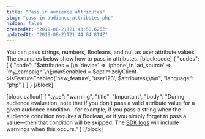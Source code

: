 ```yaml
---
title: "Pass in audience attributes"
slug: "pass-in-audience-attributes-php"
hidden: false
createdAt: "2019-08-21T21:43:58.626Z"
updatedAt: "2019-08-21T21:44:04.814Z"
---
```

You can pass strings, numbers, Booleans, and null as user attribute values. The examples below show how to pass in attributes.
[block:code]
{
  "codes": [
    {
      "code": "$attributes = [\n    'device' => 'iphone',\n    'ad_source' => 'my_campaign'\n];\n\n$enabled = $optimizelyClient->isFeatureEnabled('new_feature', 'user123', $attributes);\n\n",
      "language": "php"
    }
  ]
}
[/block]

[block:callout]
{
  "type": "warning",
  "title": "Important",
  "body": "During audience evaluation, note that if you don't pass a valid attribute value for a given audience condition—for example, if you pass a string when the audience condition requires a Boolean, or if you simply forget to pass a value—then that condition will be skipped. The [SDK logs](doc:customize-logger-php) will include warnings when this occurs."
}
[/block]